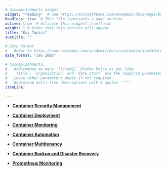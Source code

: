 ```yaml
---
# Accomplishments widget.
widget: "reading"  # See https://sourcethemes.com/academic/docs/page-builder/
headless: true  # This file represents a page section.
active: true  # Activate this widget? true/false
weight: 1 # Order that this section will appear.
title: "Key Topics"
subtitle: ""

# Date format
#   Refer to https://sourcethemes.com/academic/docs/customization/#date-format
date_format: "Jan 2006"

# Accomplishments.
#   Add/remove as many `[[item]]` blocks below as you like.
#   `title`, `organization` and `date_start` are the required parameters.
#   Leave other parameters empty if not required.
#   Begin/end multi-line descriptions with 3 quotes `"""`.
itemLink:

---
```


- **[Container Security Management](/display/containers/Container+Security+Management)**  

- **[Container Deployment](/display/containers/Container+Deployment)** 
- **[Container Monitoring](/display/containers/Container+Monitoring)**  


- **[Container Automation](/display/containers/Container+Automation)**  
- **[Container Multitenancy](/display/containers/Container+Multitenancy)** 
- **[Container Backup and Disaster Recovery](/display/containers/Container+Backup+and+Disaster+Recovery)** 
- **[Prometheus Monitoring](/display/containers/Prometheus+Monitoring)** 
